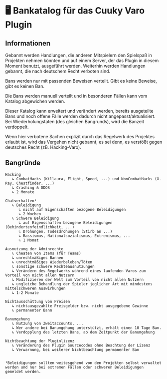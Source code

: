 # 🖥 Bankatalog für das Cuuky Varo Plugin

## Informationen
Gebannt werden Handlungen, die anderen Mitspielern den Spielspaß in Projekten nehmen könnten und auf einem Server, der das Plugin in diesem Moment benutzt, ausgeführt werden. Weiterhin werden Handlungen gebannt, die nach deutschem Recht verboten sind. 

Bans werden nur mit passenden Beweisen verteilt. Gibt es keine Beweise, gibt es keinen Ban.

Die Bans werden manuell verteilt und in besonderen Fällen kann vom Katalog abgewichen werden.

Dieser Katalog kann erweitert und verändert werden, bereits ausgeteilte Bans und noch offene Fälle werden dadurch nicht angepasst/aktualisiert.
Bei Wiederholungstaten (des gleichen Bangrunds), wird die Banzeit verdoppelt.

Wenn hier verbotene Sachen explizit durch das Regelwerk des Projektes erlaubt ist, wird das Vergehen nicht gebannt, es sei denn, es verstößt gegen deutsches Recht (zB. Hacking-Varo).

## Bangründe
```
Hacking
   ↳ CombatHacks (Killaura, Flight, Speed, ...) und NonCombatHacks (X-Ray, Chestfinder, ...)
   ↳ Crashing & DDOS 
   ↳ 2 Monate

Chatverhalten¹
   ↳ Beleidigung
      ↳ nicht auf Eigenschaften bezogene Beleidigungen
      ↳ 2 Wochen
   ↳ Schwere Beleidigung
      ↳ auf Eigenschaften bezogene Beleidigungen (Behindertenfeindlichkeit, ...)
      ↳ Drohungen, Todesdrohungen (Stirb an ...)
      ↳ Rassismus, Nationalsozialismus, Extremismus, ...
      ↳ 1 Monat

Ausnutzung der Adminrechte
   ↳ Cheaten von Items (für Teams)
   ↳ unrechtmäßiges Bannen
   ↳ unrechtmäßiges Wiederbeleben/Töten
   ↳ sonstige schwere Rechteausnutzungen
   ↳ Verändern des Regelwerks während eines laufenden Varos zum Vorteil von nicht allen Nutzern
   ↳ Modifizieren der Welt zum Vorteil von nicht allen Nutzern
   ↳ ungleiche Behandlung der Spieler jeglicher Art mit mindestens mittelschweren Auswirkungen
   ↳ 1-2 Monate

Nichtausschüttung von Preisen
   ↳ nichtausgezahlte Preisgelder bzw. nicht ausgegebene Gewinne
   ↳ permanenter Bann
  
Banumgehung
   ↳ Nutzung von Zweitaccounts, ...
   ↳ Wer andere bei Banumgehung unterstützt, erhält einen 10 Tage Ban.
   ↳ Verdopplung des letzten Bans, ab dem Zeitpunkt der Banumgehung
   
Nichtbeachtung der Pluginlizenz
   ↳ Veränderung des Plugin Sourcecodes ohne Beachtung der Lizenz
   ↳ Verwarnung, bei weiterer Nichtbeachtung permanenter Ban


¹Beleidigungen sollten weitesgehend von den Projekten selbst verwaltet werden und nur bei extremen Fällen oder schweren Beleidigungen gemeldet werden.
```
